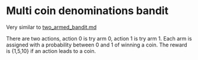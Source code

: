 # Multi coin denominations bandit

Very similar to [two_armed_bandit.md](two_armed_bandit.md)

There are two actions, action 0 is try arm 0, action 1 is try arm 1. Each arm is assigned with a probability 
between 0 and 1 of winning a coin. The reward is {1,5,10} if an action leads to a coin.
